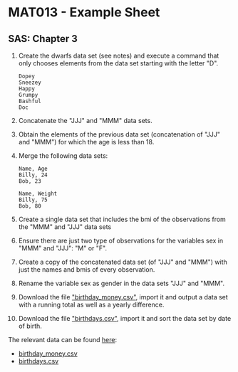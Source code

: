 # MAT013 - Example Sheet
## SAS: Chapter 3

1.  Create the dwarfs data set (see notes) and execute a command that only chooses elements from the data set starting with the letter "D".

        Dopey
        Sneezey
        Happy
        Grumpy
        Bashful
        Doc

2.  Concatenate the "JJJ" and "MMM" data sets.

3.  Obtain the elements of the previous data set (concatenation of "JJJ" and "MMM") for which the age is less than 18.

4.  Merge the following data sets: 

        Name, Age
        Billy, 24
        Bob, 23

        Name, Weight
        Billy, 75
        Bob, 80

5.  Create a single data set that includes the bmi of the observations from the "MMM" and "JJJ" data sets

6.  Ensure there are just two type of observations for the variables sex in "MMM" and "JJJ": "M" or "F".

7.  Create a copy of the concatenated data set (of "JJJ" and "MMM") with just the names and bmis of every observation.

8.  Rename the variable sex as gender in the data sets "JJJ" and "MMM".

9.  Download the file ["birthday_money.csv"](../Data/C3/birthday_money.csv), import it and output a data set with a running total as well as a yearly difference.

10. Download the file ["birthdays.csv"](../Data/C3/birthdays.csv), import it and sort the data set by date of birth.

The relevant data can be found [here](../Data/C3):

- [birthday_money.csv](../Data/C3/birthday_money.csv)
- [birthdays.csv](../Data/C3/birthdays.csv)
